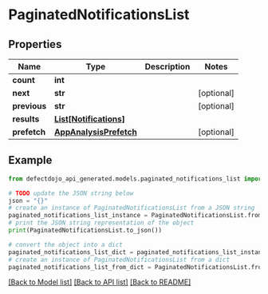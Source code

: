 # PaginatedNotificationsList


## Properties

Name | Type | Description | Notes
------------ | ------------- | ------------- | -------------
**count** | **int** |  | 
**next** | **str** |  | [optional] 
**previous** | **str** |  | [optional] 
**results** | [**List[Notifications]**](Notifications.md) |  | 
**prefetch** | [**AppAnalysisPrefetch**](AppAnalysisPrefetch.md) |  | [optional] 

## Example

```python
from defectdojo_api_generated.models.paginated_notifications_list import PaginatedNotificationsList

# TODO update the JSON string below
json = "{}"
# create an instance of PaginatedNotificationsList from a JSON string
paginated_notifications_list_instance = PaginatedNotificationsList.from_json(json)
# print the JSON string representation of the object
print(PaginatedNotificationsList.to_json())

# convert the object into a dict
paginated_notifications_list_dict = paginated_notifications_list_instance.to_dict()
# create an instance of PaginatedNotificationsList from a dict
paginated_notifications_list_from_dict = PaginatedNotificationsList.from_dict(paginated_notifications_list_dict)
```
[[Back to Model list]](../README.md#documentation-for-models) [[Back to API list]](../README.md#documentation-for-api-endpoints) [[Back to README]](../README.md)


